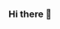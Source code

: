 ### Hi there 👋

<!--
**PhotikLed/PhotikLed** is a ✨ _special_ ✨ repository because its `README.md` (this file) appears on your GitHub profile.

Here are some ideas to get you started:

- 🔭 I’m currently working on AvtoVAZ_Racing
- 🌱 I’m currently learning Pygame
-->
